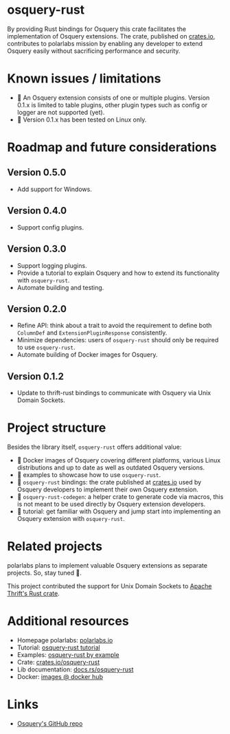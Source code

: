 # osquery-rust

By providing Rust bindings for Osquery this crate facilitates the implementation of Osquery extensions. 
The crate, published on [crates.io](https://crates.io/crates/osquery-rust), contributes to polarlabs mission by enabling any developer 
to extend Osquery easily without sacrificing performance and security.

# Known issues / limitations 
- 🚧 An Osquery extension consists of one or multiple plugins. Version 0.1.x is limited to table plugins, 
  other plugin types such as config or logger are not supported (yet).  
- 🐧 Version 0.1.x has been tested on Linux only.

# Roadmap and future considerations
## Version 0.5.0
- Add support for Windows.

## Version 0.4.0
- Support config plugins.

## Version 0.3.0
- Support logging plugins.
- Provide a tutorial to explain Osquery and how to extend its functionality with `osquery-rust`.
- Automate building and testing.

## Version 0.2.0
- Refine API: think about a trait to avoid the requirement 
  to define both `ColumnDef` and `ExtensionPluginResponse` consistently.
- Minimize dependencies: users of `osquery-rust` should only be required to use `osquery-rust`.
- Automate building of Docker images for Osquery.

## Version 0.1.2
- Update to thrift-rust bindings to communicate with Osquery via Unix Domain Sockets.

#  Project structure
Besides the library itself, `osquery-rust` offers additional value:

- 🐋 Docker images of Osquery covering different platforms, various Linux distributions and 
  up to date as well as outdated Osquery versions.  
- 🪺 examples to showcase how to use `osquery-rust`.  
- 🚀 `osquery-rust` bindings: the crate published at [crates.io](https://crates.io/crates/osquery-rust) used by Osquery developers 
  to implement their own Osquery extension.  
- 🧞 `osquery-rust-codegen`: a helper crate to generate code via macros, this is not meant to be used 
  directly by Osquery extension developers.  
- 🦘 tutorial: get familiar with Osquery and jump start into implementing an Osquery extension with `osquery-rust`.  

# Related projects
polarlabs plans to implement valuable Osquery extensions as separate projects. So, stay tuned 🎸.

This project contributed the support for Unix Domain Sockets to [Apache Thrift's Rust crate](https://issues.apache.org/jira/browse/THRIFT-5283).

# Additional resources

- Homepage polarlabs: [polarlabs.io](https://www.polarlabs.io)
- Tutorial: [osquery-rust tutorial](https://github.com/polarlabs/osquery-rust/tree/main/tutorial)
- Examples: [osquery-rust by example](https://github.com/polarlabs/osquery-rust/tree/main/examples)
- Crate: [crates.io/osquery-rust](https://crates.io/crates/osquery-rust)
- Lib documentation: [docs.rs/osquery-rust](https://docs.rs/osquery-rust/)
- Docker: [images @ docker hub](https://hub.docker.com/r/polarlabs/osquery)

# Links

- [Osquery's GitHub repo](https://github.com/osquery/osquery)